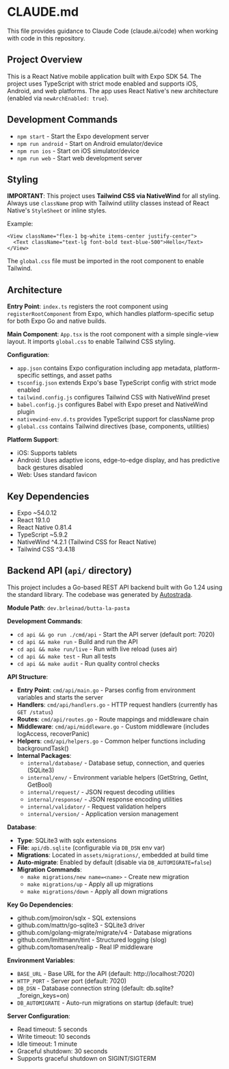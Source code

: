 # CLAUDE.md

This file provides guidance to Claude Code (claude.ai/code) when working with code in this repository.

## Project Overview

This is a React Native mobile application built with Expo SDK 54. The project uses TypeScript with strict mode enabled and supports iOS, Android, and web platforms. The app uses React Native's new architecture (enabled via `newArchEnabled: true`).

## Development Commands

- `npm start` - Start the Expo development server
- `npm run android` - Start on Android emulator/device
- `npm run ios` - Start on iOS simulator/device
- `npm run web` - Start web development server

## Styling

**IMPORTANT**: This project uses **Tailwind CSS via NativeWind** for all styling. Always use `className` prop with Tailwind utility classes instead of React Native's `StyleSheet` or inline styles.

Example:
```tsx
<View className="flex-1 bg-white items-center justify-center">
  <Text className="text-lg font-bold text-blue-500">Hello</Text>
</View>
```

The `global.css` file must be imported in the root component to enable Tailwind.

## Architecture

**Entry Point**: `index.ts` registers the root component using `registerRootComponent` from Expo, which handles platform-specific setup for both Expo Go and native builds.

**Main Component**: `App.tsx` is the root component with a simple single-view layout. It imports `global.css` to enable Tailwind CSS styling.

**Configuration**:
- `app.json` contains Expo configuration including app metadata, platform-specific settings, and asset paths
- `tsconfig.json` extends Expo's base TypeScript config with strict mode enabled
- `tailwind.config.js` configures Tailwind CSS with NativeWind preset
- `babel.config.js` configures Babel with Expo preset and NativeWind plugin
- `nativewind-env.d.ts` provides TypeScript support for className prop
- `global.css` contains Tailwind directives (base, components, utilities)

**Platform Support**:
- iOS: Supports tablets
- Android: Uses adaptive icons, edge-to-edge display, and has predictive back gestures disabled
- Web: Uses standard favicon

## Key Dependencies

- Expo ~54.0.12
- React 19.1.0
- React Native 0.81.4
- TypeScript ~5.9.2
- NativeWind ^4.2.1 (Tailwind CSS for React Native)
- Tailwind CSS ^3.4.18

## Backend API (`api/` directory)

This project includes a Go-based REST API backend built with Go 1.24 using the standard library. The codebase was generated by [Autostrada](https://autostrada.dev/).

**Module Path**: `dev.brleinad/butta-la-pasta`

**Development Commands**:
- `cd api && go run ./cmd/api` - Start the API server (default port: 7020)
- `cd api && make run` - Build and run the API
- `cd api && make run/live` - Run with live reload (uses air)
- `cd api && make test` - Run all tests
- `cd api && make audit` - Run quality control checks

**API Structure**:
- **Entry Point**: `cmd/api/main.go` - Parses config from environment variables and starts the server
- **Handlers**: `cmd/api/handlers.go` - HTTP request handlers (currently has `GET /status`)
- **Routes**: `cmd/api/routes.go` - Route mappings and middleware chain
- **Middleware**: `cmd/api/middleware.go` - Custom middleware (includes logAccess, recoverPanic)
- **Helpers**: `cmd/api/helpers.go` - Common helper functions including backgroundTask()
- **Internal Packages**:
  - `internal/database/` - Database setup, connection, and queries (SQLite3)
  - `internal/env/` - Environment variable helpers (GetString, GetInt, GetBool)
  - `internal/request/` - JSON request decoding utilities
  - `internal/response/` - JSON response encoding utilities
  - `internal/validator/` - Request validation helpers
  - `internal/version/` - Application version management

**Database**:
- **Type**: SQLite3 with sqlx extensions
- **File**: `api/db.sqlite` (configurable via `DB_DSN` env var)
- **Migrations**: Located in `assets/migrations/`, embedded at build time
- **Auto-migrate**: Enabled by default (disable via `DB_AUTOMIGRATE=false`)
- **Migration Commands**:
  - `make migrations/new name=<name>` - Create new migration
  - `make migrations/up` - Apply all up migrations
  - `make migrations/down` - Apply all down migrations

**Key Go Dependencies**:
- github.com/jmoiron/sqlx - SQL extensions
- github.com/mattn/go-sqlite3 - SQLite3 driver
- github.com/golang-migrate/migrate/v4 - Database migrations
- github.com/lmittmann/tint - Structured logging (slog)
- github.com/tomasen/realip - Real IP middleware

**Environment Variables**:
- `BASE_URL` - Base URL for the API (default: http://localhost:7020)
- `HTTP_PORT` - Server port (default: 7020)
- `DB_DSN` - Database connection string (default: db.sqlite?_foreign_keys=on)
- `DB_AUTOMIGRATE` - Auto-run migrations on startup (default: true)

**Server Configuration**:
- Read timeout: 5 seconds
- Write timeout: 10 seconds
- Idle timeout: 1 minute
- Graceful shutdown: 30 seconds
- Supports graceful shutdown on SIGINT/SIGTERM

